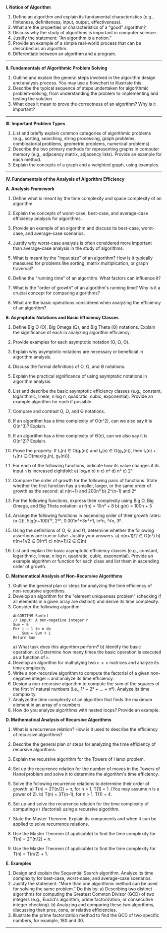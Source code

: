 

**I. Notion of Algorithm**

1.  Define an algorithm and explain its fundamental characteristics (e.g., finiteness, definiteness, input, output, effectiveness).
2.  What are the properties or characteristics of a "good" algorithm?
3.  Discuss why the study of algorithms is important in computer science.
4.  Justify the statement: "An algorithm is a notion."
5.  Provide an example of a simple real-world process that can be described as an algorithm.
6.  Differentiate between an algorithm and a program.

---

**II. Fundamentals of Algorithmic Problem Solving**

1.  Outline and explain the general steps involved in the algorithm design and analysis process. You may use a flowchart to illustrate this.
2.  Describe the typical sequence of steps undertaken for algorithmic problem-solving, from understanding the problem to implementing and testing the solution.
3.  What does it mean to prove the correctness of an algorithm? Why is it important?

---

**III. Important Problem Types**

1.  List and briefly explain common categories of algorithmic problems (e.g., sorting, searching, string processing, graph problems, combinatorial problems, geometric problems, numerical problems).
2.  Describe the two primary methods for representing graphs in computer memory (e.g., adjacency matrix, adjacency lists). Provide an example for each method.
3.  Explain the concepts of a graph and a weighted graph, using examples.

---

**IV. Fundamentals of the Analysis of Algorithm Efficiency**

**A. Analysis Framework**
1.  Define what is meant by the time complexity and space complexity of an algorithm.
2.  Explain the concepts of worst-case, best-case, and average-case efficiency analysis for algorithms.
3.  Provide an example of an algorithm and discuss its best-case, worst-case, and average-case scenarios.
4.  Justify why worst-case analysis is often considered more important than average-case analysis in the study of algorithms.


5.  What is meant by the "input size" of an algorithm? How is it typically measured for problems like sorting, matrix multiplication, or graph traversal?
6.  Define the "running time" of an algorithm. What factors can influence it?
7.  What is the "order of growth" of an algorithm's running time? Why is it a crucial concept for comparing algorithms?
8.  What are the basic operations considered when analyzing the efficiency of an algorithm?

**B. Asymptotic Notations and Basic Efficiency Classes**
1.  Define Big O (O), Big Omega (Ω), and Big Theta (Θ) notations. Explain the significance of each in analyzing algorithm efficiency.
2.  Provide examples for each asymptotic notation (O, Ω, Θ).
3.  Explain why asymptotic notations are necessary or beneficial in algorithm analysis.
4.  Discuss the formal definitions of O, Ω, and Θ notations.

5.  Explain the practical significance of using asymptotic notations in algorithm analysis.
6.  List and describe the basic asymptotic efficiency classes (e.g., constant, logarithmic, linear, n log n, quadratic, cubic, exponential). Provide an example algorithm for each if possible.
7.  Compare and contrast O, Ω, and Θ notations.
8.  If an algorithm has a time complexity of O(n^2), can we also say it is O(n^3)? Explain.
9.  If an algorithm has a time complexity of Θ(n), can we also say it is O(n^2)? Explain.


10.  Prove the property: If t₁(n) ∈ O(g₁(n)) and t₂(n) ∈ O(g₂(n)), then t₁(n) + t₂(n) ∈ O(max{g₁(n), g₂(n)}).
11.  For each of the following functions, indicate how its value changes if its input `n` is increased eightfold:
    a) log₂n
    b) n
    c) n²
    d) n³
    e) 2ⁿ
12.  Compare the order of growth for the following pairs of functions. State whether the first function has a smaller, larger, or the same order of growth as the second:
    a) n(n+1) and 200n⁴
    b) 2^(n-1) and 2ⁿ
13.  For the following functions, express their complexity using Big O, Big Omega, and Big Theta notation:
    a) f(n) = 10n³ + 8
    b) g(n) = 100n + 5
14.  Arrange the following functions in ascending order of their growth rates:
    (n-2)!, 5lg(n+100)¹⁰, 2²ⁿ, 0.001n⁴+3n³+1, ln²n, ³√n, 3ⁿ.
15. Using the definitions of O, Θ, and Ω, determine whether the following assertions are true or false. Justify your answers.
    a) n(n+1)/2 ∈ O(n³)
    b) n(n+1)/2 ∈ Θ(n³)
    c) n(n+1)/2 ∈ Ω(n)
16. List and explain the basic asymptotic efficiency classes (e.g., constant, logarithmic, linear, n log n, quadratic, cubic, exponential). Provide an example algorithm or function for each class and list them in ascending order of growth.

**C. Mathematical Analysis of Non-Recursive Algorithms**
1.  Outline the general plan or steps for analyzing the time efficiency of non-recursive algorithms.
2.  Develop an algorithm for the "element uniqueness problem" (checking if all elements in a given array are distinct) and derive its time complexity.
3.  Consider the following algorithm:
    ```
    ALGORITHM Sum(n)
    // Input: A non-negative integer n
    Sum ← 0
    For i ← 1 to n do
        Sum ← Sum + i
    Return Sum
    ```
    a) What task does this algorithm perform?
    b) Identify the basic operation.
    c) Determine how many times the basic operation is executed as a function of `n`.
4.  Develop an algorithm for multiplying two `n x n` matrices and analyze its time complexity.
5.  Write a non-recursive algorithm to compute the factorial of a given non-negative integer `n` and analyze its time efficiency.
6.  Design a non-recursive algorithm to compute the sum of the squares of the first ‘n’ natural numbers (i.e., 1² + 2² + ... + n²). Analyze its time complexity.
7.  Analyze the time complexity of an algorithm that finds the maximum element in an array of `n` numbers.
8.  How do you analyze algorithms with nested loops? Provide an example.


**D. Mathematical Analysis of Recursive Algorithms**
1.  What is a recurrence relation? How is it used to describe the efficiency of recursive algorithms?
2.  Describe the general plan or steps for analyzing the time efficiency of recursive algorithms.
3.  Explain the recursive algorithm for the Towers of Hanoi problem.
4.  Set up the recurrence relation for the number of moves in the Towers of Hanoi problem and solve it to determine the algorithm's time efficiency.
5.  Solve the following recurrence relations to determine their order of growth:
    a) T(n) = 2T(n/2) + n, for n > 1, T(1) = 1. (You may assume n is a power of 2).
    b) T(n) = 3T(n-1), for n > 1, T(1) = 4.

6.  Set up and solve the recurrence relation for the time complexity of computing `n!` (factorial) using a recursive algorithm.
7.  State the Master Theorem. Explain its components and when it can be applied to solve recurrence relations.
8.  Use the Master Theorem (if applicable) to find the time complexity for T(n) = 2T(n/2) + n.
9.  Use the Master Theorem (if applicable) to find the time complexity for T(n) = T(n/2) + 1.

**E. Examples**
1.  Design and explain the Sequential Search algorithm. Analyze its time complexity for best-case, worst-case, and average-case scenarios.
2.  Justify the statement: “More than one algorithmic method can be used for solving the same problem.” Do this by:
    a) Describing two distinct algorithms for computing the Greatest Common Divisor (GCD) of two integers (e.g., Euclid's algorithm, prime factorization, or consecutive integer checking).
    b) Analyzing and comparing these two algorithms, discussing their pros, cons, or relative efficiencies.
3.  Illustrate the prime factorization method to find the GCD of two specific numbers, for example, 180 and 30.

---



